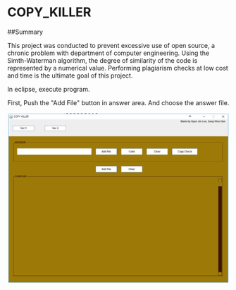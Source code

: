 # COPY_KILLER

##Summary

This project was conducted to prevent excessive use of open source, a chronic problem with department of computer engineering.
Using the Simth-Waterman algorithm, the degree of similarity of the code is represented by a numerical value.
Performing plagiarism checks at low cost and time is the ultimate goal of this project.

In eclipse, execute program.

First, Push the "Add File" button in answer area.
And choose the answer file.

![](ScreenShots/start_view.png)
